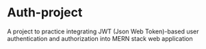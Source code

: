 # Auth-project
A project to practice integrating JWT (Json Web Token)-based user authentication and authorization into MERN stack web application
